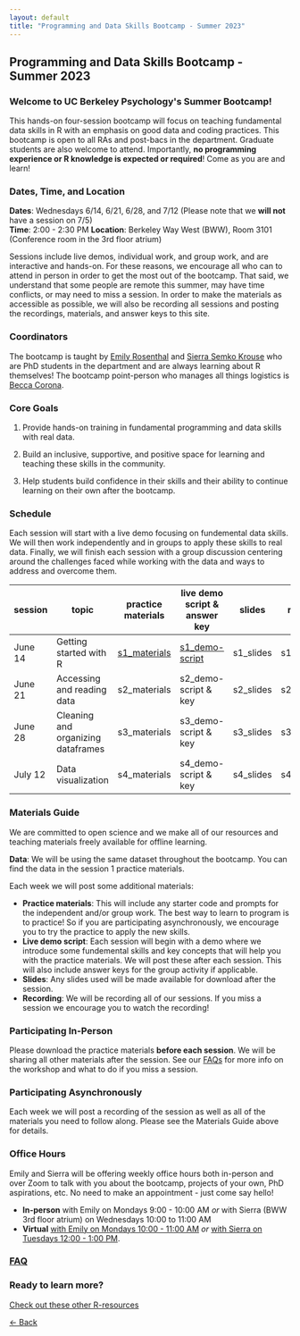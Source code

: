 ```yaml
---
layout: default
title: "Programming and Data Skills Bootcamp - Summer 2023"
---
```


## Programming and Data Skills Bootcamp - Summer 2023
### Welcome to UC Berkeley Psychology's Summer Bootcamp! 
This hands-on four-session bootcamp will focus on teaching fundamental data skills in R with an emphasis on good data and coding practices. This bootcamp is open to all RAs and post-bacs in the department. Graduate students are also welcome to attend. Importantly, **no programming experience or R knowledge is expected or required**! Come as you are and learn!  
  
### Dates, Time, and Location
**Dates**: Wednesdays 6/14, 6/21, 6/28, and 7/12 (Please note that we **will not** have a session on 7/5)   
**Time**: 2:00 - 2:30 PM 
**Location**: Berkeley Way West (BWW), Room 3101 (Conference room in the 3rd floor atrium)  
  
Sessions include live demos, individual work, and group work, and are interactive and hands-on. For these reasons, we encourage all who can to attend in person in order to get the most out of the bootcamp. That said, we understand that some people are remote this summer, may have time conflicts, or may need to miss a session. In order to make the materials as accessible as possible, we will also be recording all sessions and posting the recordings, materials, and answer keys to this site.   

### Coordinators
The bootcamp is taught by [Emily Rosenthal](https://hinshawsubdomain.dreamhosters.com/?page_id=26) and [Sierra Semko Krouse](https://www.sierrasemko.com/) who are PhD students in the department and are always learning about R themselves! The bootcamp point-person who manages all things logistics is [Becca Corona](https://bsil.berkeley.edu/people/). 

### Core Goals
1) Provide hands-on training in fundamental programming and data skills with real data.  
  
2) Build an inclusive, supportive, and positive space for learning and teaching these skills in the community. 
  
3) Help students build confidence in their skills and their ability to continue learning on their own after the bootcamp.

### Schedule

Each session will start with a live demo focusing on fundemental data skills. We will then work independently and in groups to apply these skills to real data. Finally, we will finish each session with a group discussion centering around the challenges faced while working with the data and ways to address and overcome them. 


| session | topic | practice materials |live demo script & answer key |slides | recording | 
| ------|-------|------- |  ------|-------|-------|
| June 14 |Getting started with R|[s1_materials](session_1.zip)|[s1_demo-script](session1/s1_my_first_script_2023.R)|s1_slides|s1_recording|
| June 21 |Accessing and reading data|s2_materials|s2_demo-script & key|s2_slides|s2_recording|
| June 28 |Cleaning and organizing dataframes|s3_materials|s3_demo-script & key|s3_slides|s3_recording|
| July 12 |Data visualization|s4_materials|s4_demo-script & key|s4_slides|s4_recording|


### Materials Guide
We are committed to open science and we make all of our resources and teaching materials freely available for offline learning.

**Data**: We will be using the same dataset throughout the bootcamp. You can find the data in the session 1 practice materials.   

Each week we will post some additional materials: 

* **Practice materials**: This will include any starter code and prompts for the independent and/or group work. The best way to learn to program is to practice! So if you are participating asynchronously, we encourage you to try the practice to apply the new skills. 
* **Live demo script**: Each session will begin with a demo where we introduce some fundemental skills and key concepts that will help you with the practice materials. We will post these after each session. This will also include answer keys for the group activity if applicable. 
* **Slides**: Any slides used will be made available for download after the session. 
* **Recording**: We will be recording all of our sessions. If you miss a session we encourage you to watch the recording! 

### Participating In-Person
Please download the practice materials **before each session**. We will be sharing all other materials after the session.
See our [FAQs](https://ucb-psychology-quack.github.io/site/summer_bootcamp2022/FAQs) for more info on the workshop and what to do if you miss a session. 

### Participating Asynchronously 
Each week we will post a recording of the session as well as all of the materials you need to follow along. Please see the Materials Guide above for details. 

### Office Hours
Emily and Sierra will be offering weekly office hours both in-person and over Zoom to talk with you about the bootcamp, projects of your own, PhD aspirations, etc. No need to make an appointment - just come say hello! 
* **In-person** with Emily on Mondays 9:00 - 10:00 AM *or* with Sierra (BWW 3rd floor atrium) on Wednesdays 10:00 to 11:00 AM
* **Virtual** [with Emily on Mondays 10:00 - 11:00 AM](https://berkeley.zoom.us/j/99355439542?pwd=b2RoZnUzRzNXTytwU0l2UG1zYlM0UT09) *or* [with Sierra on Tuesdays 12:00 - 1:00 PM](https://berkeley.zoom.us/j/8953647598).

### [FAQ](https://ucb-psychology-quack.github.io/site/Bootcamp_2023/FAQs)

### Ready to learn more?
[Check out these other R-resources](https://ucb-psychology-quack.github.io/site/resources/r-resources)

[<- Back](https://ucb-psychology-quack.github.io/site)
